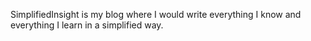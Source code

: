 SimplifiedInsight is my blog where I would write everything I know and everything I learn in a simplified way.
